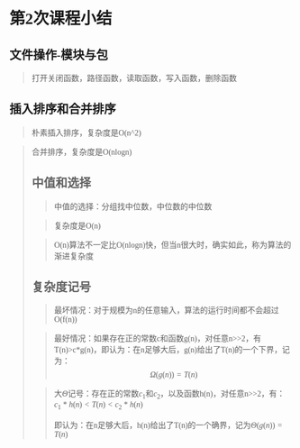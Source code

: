 # <font face="微软雅黑">第2次课程小结</font>

## <font face="微软雅黑">文件操作-模块与包</font>

><p><font face="微软雅黑">打开关闭函数，路径函数，读取函数，写入函数，删除函数</font></p>

## <font face="微软雅黑">插入排序和合并排序</font>

><p><font face="微软雅黑">朴素插入排序，复杂度是O(n^2)</font></p>

><p><font face="微软雅黑">合并排序，复杂度是O(nlogn)</fo

## <font face="微软雅黑">中值和选择</font>

><p><font face="微软雅黑">中值的选择：分组找中位数，中位数的中位数</font></p>

><p><font face="微软雅黑">复杂度是O(n)</font>

><p><font face="微软雅黑">O(n)算法不一定比O(nlogn)快，但当n很大时，确实如此，称为算法的渐进复杂度</font></p>

## <font face="微软雅黑">复杂度记号</font>

><p><font face="微软雅黑">最坏情况：对于规模为n的任意输入，算法的运行时间都不会超过O(f(n))</font></p>

><font face="微软雅黑">最好情况：如果存在正的常数c和函数g(n)，对任意n>>2，有T(n)>c*g(n)，即认为：在n足够大后，g(n)给出了T(n)的一个下界，记为：</font>
>$$
>\Omega(g(n))=T(n)
>$$

><font face="微软雅黑">大$\Theta$记号：存在正的常数$c_1$和$c_2$，以及函数h(n)，对任意n>>2，有：</font>$c_1*h(n)<T(n)<c_2*h(n)$
>
>即认为：在n足够大后，h(n)给出了T(n)的一个确界，记为$\Theta(g(n))=T(n)$
